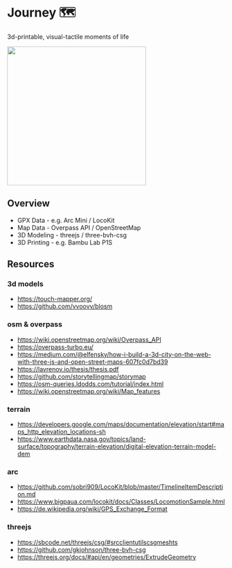 # Journey 🗺
3d-printable, visual-tactile moments of life

<img src="docs/touch-mapper-print.png" height=320>


## Overview
- GPX Data - e.g. Arc Mini / LocoKit
- Map Data - Overpass API / OpenStreetMap
- 3D Modeling - threejs / three-bvh-csg
- 3D Printing - e.g. Bambu Lab P1S


## Resources

### 3d models
- https://touch-mapper.org/
- https://github.com/vvoovv/blosm

###  osm & overpass
- https://wiki.openstreetmap.org/wiki/Overpass_API
- https://overpass-turbo.eu/
- https://medium.com/@elfensky/how-i-build-a-3d-city-on-the-web-with-three-js-and-open-street-maps-607fc0d7bd39
- https://lavrenov.io/thesis/thesis.pdf
- https://github.com/storytellingmap/storymap
- https://osm-queries.ldodds.com/tutorial/index.html
- https://wiki.openstreetmap.org/wiki/Map_features

### terrain
- https://developers.google.com/maps/documentation/elevation/start#maps_http_elevation_locations-sh
- https://www.earthdata.nasa.gov/topics/land-surface/topography/terrain-elevation/digital-elevation-terrain-model-dem

### arc
- https://github.com/sobri909/LocoKit/blob/master/TimelineItemDescription.md
- https://www.bigpaua.com/locokit/docs/Classes/LocomotionSample.html
- https://de.wikipedia.org/wiki/GPS_Exchange_Format

### threejs
- https://sbcode.net/threejs/csg/#srcclientutilscsgmeshts
- https://github.com/gkjohnson/three-bvh-csg
- https://threejs.org/docs/#api/en/geometries/ExtrudeGeometry
